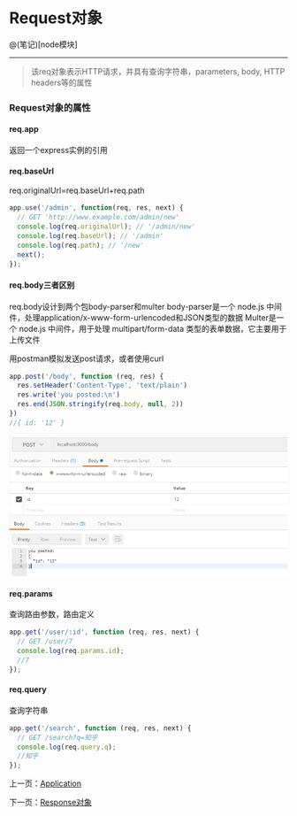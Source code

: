 # Request对象

@(笔记)[node模块]

-------------------
> 该req对象表示HTTP请求，并具有查询字符串，parameters, body, HTTP headers等的属性

### Request对象的属性

#### req.app
返回一个express实例的引用

#### req.baseUrl
req.originalUrl=req.baseUrl+req.path

```js
app.use('/admin', function(req, res, next) {
  // GET 'http://www.example.com/admin/new'
  console.log(req.originalUrl); // '/admin/new'
  console.log(req.baseUrl); // '/admin'
  console.log(req.path); // '/new'
  next();
});
```
#### req.body三者区别
req.body设计到两个包body-parser和multer
body-parser是一个 node.js 中间件，处理application/x-www-form-urlencoded和JSON类型的数据
Multer是一个 node.js 中间件，用于处理 multipart/form-data 类型的表单数据，它主要用于上传文件

用postman模拟发送post请求，或者使用curl
```js
app.post('/body', function (req, res) {
  res.setHeader('Content-Type', 'text/plain')
  res.write('you posted:\n')
  res.end(JSON.stringify(req.body, null, 2))
})
//{ id: '12' }
```
![express](https://github.com/lhywell/book/blob/master/express4.x/express1000.png)

#### req.params
查询路由参数，路由定义
```js
app.get('/user/:id', function (req, res, next) {
  // GET /user/7
  console.log(req.params.id);
  //7
});
```

#### req.query
查询字符串

```js
app.get('/search', function (req, res, next) {
  // GET /search?q=知乎
  console.log(req.query.q);
  //知乎
});
```




上一页：[Application](https://github.com/lhywell/book/tree/master/express4.x/1.1README.md)

下一页：[Response对象](https://github.com/lhywell/book/blob/master/express4.x/1.3README.md)